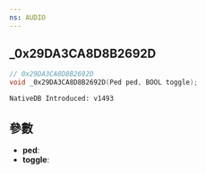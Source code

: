 ```yaml
---
ns: AUDIO
---
```

## _0x29DA3CA8D8B2692D

```c
// 0x29DA3CA8D8B2692D
void _0x29DA3CA8D8B2692D(Ped ped, BOOL toggle);
```

```
NativeDB Introduced: v1493
```

## 參數
* **ped**:
* **toggle**:
